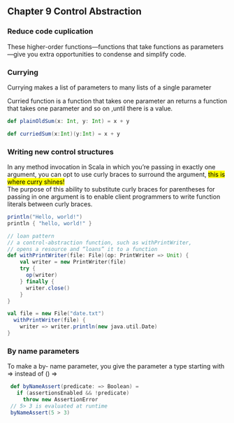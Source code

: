 ## Chapter 9 Control Abstraction

### Reduce code cuplication

These higher-order functions—functions that take functions as parameters—give you extra opportunities to condense and simplify code.

### Currying

Currying makes a list of parameters to many lists of a single parameter

Curried function is a function that takes one parameter an returns a function that takes one parameter and so on ,until there is a value.

```scala
def plainOldSum(x: Int, y: Int) = x + y

def curriedSum(x:Int)(y:Int) = x + y
```

### Writing new control structures

In any method invocation in Scala in which you’re passing in exactly one argument, you can opt to use curly braces to surround the argument, <mark> this is where curry shines!</mark>  
The purpose of this ability to substitute curly braces for parentheses for passing in one argument is to enable client programmers to write function literals between curly braces. 

```scala
println("Hello, world!")
println { "hello, world!" }
```

```scala
// loan pattern
// a control-abstraction function, such as withPrintWriter,
// opens a resource and “loans” it to a function
def withPrintWriter(file: File)(op: PrintWriter => Unit) {    val writer = new PrintWriter(file)    try {      op(writer)    } finally {      writer.close()    }}

val file = new File("date.txt")  withPrintWriter(file) {    writer => writer.println(new java.util.Date)}
```

### By name parameters

To make a by- name parameter, you give the parameter a type starting with => instead of () =>

```scala
 def byNameAssert(predicate: => Boolean) =   if (assertionsEnabled && !predicate)     throw new AssertionError
 // 5> 3 is evaluated at runtime
 byNameAssert(5 > 3) 
```